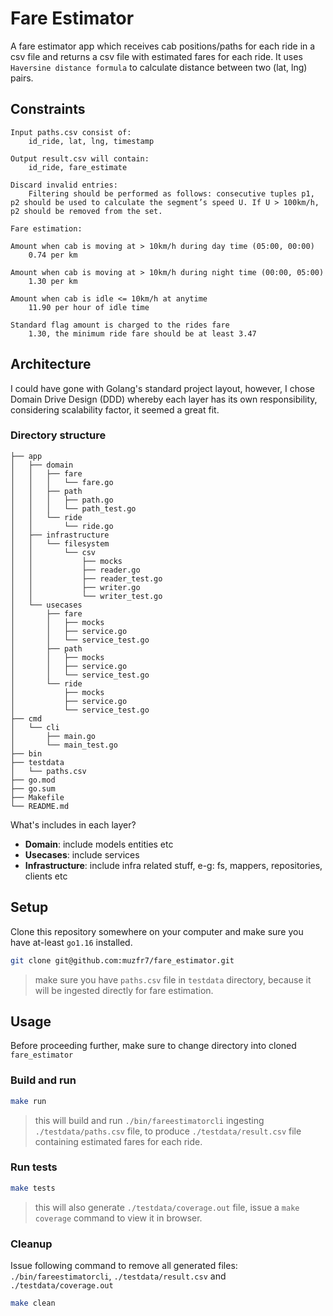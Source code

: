 # Fare Estimator
A fare estimator app which receives cab positions/paths for each ride in a csv file and returns a csv file with estimated fares for each ride. It uses `Haversine distance formula` to calculate distance between two (lat, lng) pairs.

## Constraints
```
Input paths.csv consist of:
    id_ride, lat, lng, timestamp

Output result.csv will contain:
    id_ride, fare_estimate

Discard invalid entries:
    Filtering should be performed as follows: consecutive tuples p1, p2 should be used to calculate the segment’s speed U. If U > 100km/h, p2 should be removed from the set.

Fare estimation:

Amount when cab is moving at > 10km/h during day time (05:00, 00:00)
    0.74 per km

Amount when cab is moving at > 10km/h during night time (00:00, 05:00)
    1.30 per km

Amount when cab is idle <= 10km/h at anytime
    11.90 per hour of idle time

Standard flag amount is charged to the rides fare
    1.30, the minimum ride fare should be at least 3.47
```
## Architecture

I could have gone with Golang's standard project layout, however, I chose Domain Drive Design (DDD) whereby each layer has its own responsibility, considering scalability factor, it seemed a great fit.

### Directory structure
```
├── app
│   ├── domain
│   │   ├── fare
│   │   │   └── fare.go
│   │   ├── path
│   │   │   ├── path.go
│   │   │   └── path_test.go
│   │   └── ride
│   │       └── ride.go
│   ├── infrastructure
│   │   └── filesystem
│   │       └── csv
│   │           ├── mocks
│   │           ├── reader.go
│   │           ├── reader_test.go
│   │           ├── writer.go
│   │           └── writer_test.go
│   └── usecases
│       ├── fare
│       │   ├── mocks
│       │   ├── service.go
│       │   └── service_test.go
│       ├── path
│       │   ├── mocks
│       │   ├── service.go
│       │   └── service_test.go
│       └── ride
│           ├── mocks
│           ├── service.go
│           └── service_test.go
├── cmd
│   └── cli
│       ├── main.go
│       └── main_test.go
├── bin
├── testdata
│   └── paths.csv
├── go.mod
├── go.sum
├── Makefile
└── README.md
```

What's includes in each layer?
- **Domain**: include models entities etc
- **Usecases**: include services
- **Infrastructure**: include infra related stuff, e-g: fs, mappers, repositories, clients etc 

## Setup
Clone this repository somewhere on your computer and make sure you have at-least `go1.16` installed.

```bash
git clone git@github.com:muzfr7/fare_estimator.git
```

> make sure you have `paths.csv` file in `testdata` directory, because it will be ingested directly for fare estimation.

## Usage

Before proceeding further, make sure to change directory into cloned `fare_estimator`

### Build and run
```bash
make run
```
> this will build and run `./bin/fareestimatorcli` ingesting `./testdata/paths.csv` file, to produce `./testdata/result.csv` file containing estimated fares for each ride.

### Run tests
```bash
make tests
```
> this will also generate `./testdata/coverage.out` file, issue a `make coverage` command to view it in browser.

### Cleanup
Issue following command to remove all generated files: `./bin/fareestimatorcli`, `./testdata/result.csv` and `./testdata/coverage.out`
```bash
make clean
```
